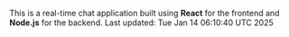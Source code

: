 This is a real-time chat application built using **React** for the frontend and **Node.js** for the backend.
Last updated: Tue Jan 14 06:10:40 UTC 2025
